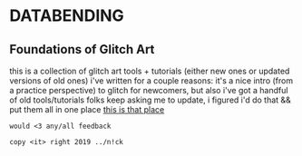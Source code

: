 # DATABENDING
## Foundations of Glitch Art

this is a collection of glitch art tools + tutorials (either new ones or updated versions of old ones) i've written for a couple reasons: it's a nice intro (from a practice perspective) to glitch for newcomers, but also i've got a handful of old tools/tutorials folks keep asking me to update, i figured i'd do that && put them all in one place [this is that place](http://nickbriz.com/databending101/)

`would <3 any/all feedback`

`copy <it> right 2019 ../n!ck`
